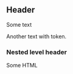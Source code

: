 ## Header
<span class='pretty-jupyter-token token1 token2' style='display: none;'></span>
Some text
<span class='pretty-jupyter-token token2 token3 token4 token5' style='display: none;'></span>

Another text with token.

### Nested level header

<p>Some HTML</p>